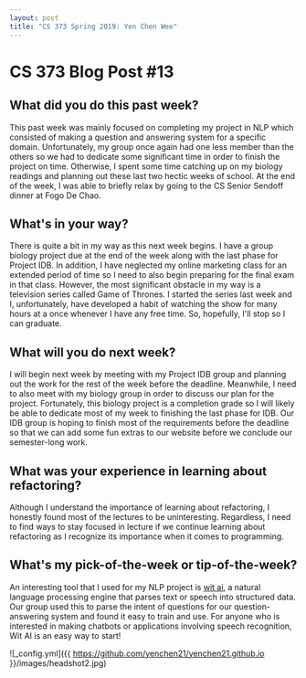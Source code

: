 ```yaml
---
layout: post
title: "CS 373 Spring 2019: Yen Chen Wee"
---
```

# CS 373 Blog Post #13

## What did you do this past week?
This past week was mainly focused on completing my project in NLP which consisted of making a question and answering system for a specific domain. Unfortunately, my group once again had one less member than the others so we had to dedicate some significant time in order to finish the project on time. Otherwise, I spent some time catching up on my biology readings and planning out these last two hectic weeks of school. At the end of the week, I was able to briefly relax by going to the CS Senior Sendoff dinner at Fogo De Chao.

## What's in your way?
There is quite a bit in my way as this next week begins. I have a group biology project due at the end of the week along with the last phase for Project IDB. In addition, I have neglected my online marketing class for an extended period of time so I need to also begin preparing for the final exam in that class. However, the most significant obstacle in my way is a television series called Game of Thrones. I started the series last week and I, unfortunately, have developed a habit of watching the show for many hours at a once whenever I have any free time. So, hopefully, I'll stop so I can graduate.


## What will you do next week?
I will begin next week by meeting with my Project IDB group and planning out the work for the rest of the week before the deadline. Meanwhile, I need to also meet with my biology group in order to discuss our plan for the project. Fortunately, this biology project is a completion grade so I will likely be able to dedicate most of my week to finishing the last phase for IDB. Our IDB group is hoping to finish most of the requirements before the deadline so that we can add some fun extras to our website before we conclude our semester-long work.


## What was your experience in learning about refactoring?
Although I understand the importance of learning about refactoring, I honestly found most of the lectures to be uninteresting. Regardless, I need to find ways to stay focused in lecture if we continue learning about refactoring as I recognize its importance when it comes to programming.


## What's my pick-of-the-week or tip-of-the-week?
An interesting tool that I used for my NLP project is [wit ai]( https://wit.ai/), a natural language processing engine that parses text or speech into structured data. Our group used this to parse the intent of questions for our question-answering system and found it easy to train and use. For anyone who is interested in making chatbots or applications involving speech recognition, Wit AI is an easy way to start!


![_config.yml]({{ https://github.com/yenchen21/yenchen21.github.io }}/images/headshot2.jpg)
